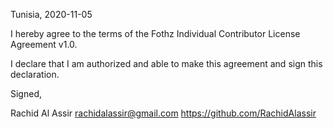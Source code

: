 Tunisia, 2020-11-05

I hereby agree to the terms of the Fothz Individual Contributor License Agreement v1.0.

I declare that I am authorized and able to make this agreement and sign this declaration.

Signed,

Rachid Al Assir rachidalassir@gmail.com https://github.com/RachidAlassir
